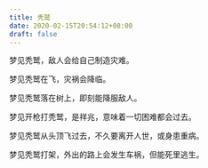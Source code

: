 ```yaml
---
title: 秃鹫
date: 2020-02-15T20:54:12+08:00
draft: false
---
```


梦见秃鹫，敌人会给自己制造灾难。


梦见秃鹫在飞，灾祸会降临。


梦见秃鹫落在树上，即刻能降服敌人。


梦见开枪打秃鹫，是祥兆，意味着一切困难都会过去。


梦见秃鹫从头顶飞过去，不久要离开人世，或身患重病。


梦见秃鹫打架，外出的路上会发生车祸，但能死里逃生。
